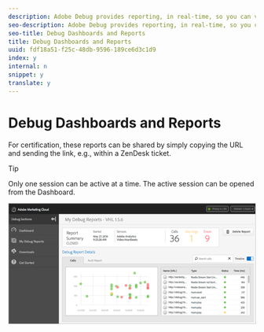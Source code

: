 ```yaml
---
description: Adobe Debug provides reporting, in real-time, so you can view hits and metadata that are being sent during video playback. Each of these reports can be saved within Debug.
seo-description: Adobe Debug provides reporting, in real-time, so you can view hits and metadata that are being sent during video playback. Each of these reports can be saved within Debug.
seo-title: Debug Dashboards and Reports
title: Debug Dashboards and Reports
uuid: fdf18a51-f25c-48db-9596-189ce6d3c1d9
index: y
internal: n
snippet: y
translate: y
---
```


# Debug Dashboards and Reports

For certification, these reports can be shared by simply copying the URL and sending the link, e.g., within a ZenDesk ticket. 

>[!TIP]
>
>Only one session can be active at a time. The active session can be opened from the Dashboard.

<a id="fig_D0F3FFCBDEB04D03A2B522BBFA8B1B4B"></a> ![](assets/debug-dashboard.png) 
